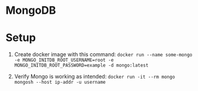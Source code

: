 # MongoDB
# Setup

1. Create docker image with this command: `docker run --name some-mongo -e MONGO_INITDB_ROOT_USERNAME=root -e MONGO_INITDB_ROOT_PASSWORD=example -d mongo:latest`

2. Verify Mongo is working as intended: `docker run -it --rm mongo mongosh --host ip-addr -u username`